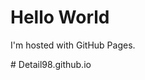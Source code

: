 <!DOCTYPE html>
<html>
<body>
<h1>Hello World</h1>
<p>I'm hosted with GitHub Pages.</p>
</body>
</html># Detail98.github.io
